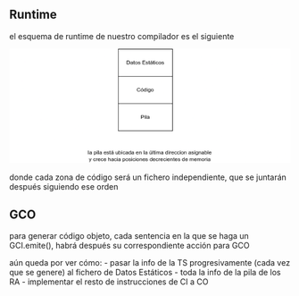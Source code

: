 ## Runtime

el esquema de runtime de nuestro compilador es el siguiente

![EE](https://github.com/dirigstudios/pdl/blob/master/src/GCO/imagenes/EE.png)

donde cada zona de código será un fichero independiente, que se juntarán después siguiendo ese orden

## GCO

para generar código objeto, cada sentencia en la que se haga un GCI.emite(), habrá después su correspondiente acción para GCO

aún queda por ver cómo:
    - pasar la info de la TS progresivamente (cada vez que se genere) al fichero de Datos Estáticos
    - toda la info de la pila de los RA
    - implementar el resto de instrucciones de CI a CO
